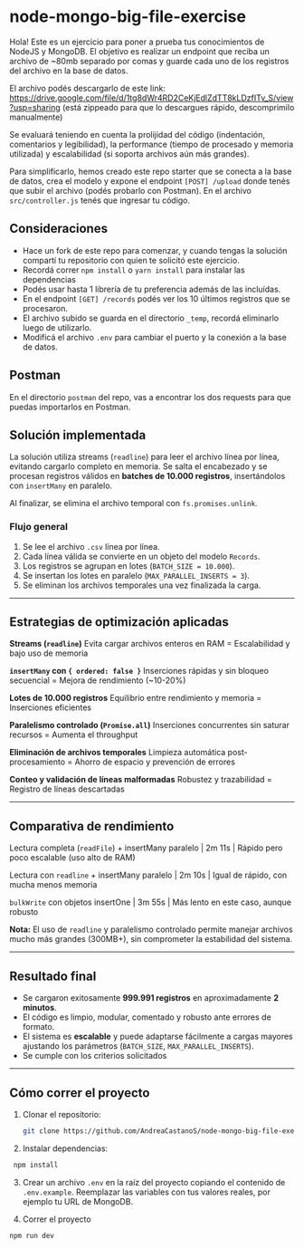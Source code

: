 # node-mongo-big-file-exercise

Hola! Este es un ejercicio para poner a prueba tus conocimientos de NodeJS y MongoDB. El objetivo es realizar un endpoint que reciba un archivo de ~80mb separado por comas y guarde cada uno de los registros del archivo en la base de datos.

El archivo podés descargarlo de este link:
https://drive.google.com/file/d/1tg8dWr4RD2CeKjEdlZdTT8kLDzfITv_S/view?usp=sharing
(está zippeado para que lo descargues rápido, descomprimilo manualmente)

Se evaluará teniendo en cuenta la prolijidad del código (indentación, comentarios y legibilidad), la performance (tiempo de procesado y memoria utilizada) y escalabilidad (si soporta archivos aún más grandes).

Para simplificarlo, hemos creado este repo starter que se conecta a la base de datos, crea el modelo y expone el endpoint `[POST] /upload` donde tenés que subir el archivo (podés probarlo con Postman). En el archivo `src/controller.js` tenés que ingresar tu código.

## Consideraciones

- Hace un fork de este repo para comenzar, y cuando tengas la solución compartí tu repositorio con quien te solicitó este ejercicio.
- Recordá correr `npm install` o `yarn install` para instalar las dependencias
- Podés usar hasta 1 librería de tu preferencia además de las incluídas.
- En el endpoint `[GET] /records` podés ver los 10 últimos registros que se procesaron.
- El archivo subido se guarda en el directorio `_temp`, recordá eliminarlo luego de utilizarlo.
- Modificá el archivo `.env` para cambiar el puerto y la conexión a la base de datos.

## Postman
En el directorio `postman` del repo, vas a encontrar los dos requests para que puedas importarlos en Postman.

## Solución implementada

La solución utiliza streams (`readline`) para leer el archivo línea por línea, evitando cargarlo completo en memoria. Se salta el encabezado y se procesan registros válidos en **batches de 10.000 registros**, insertándolos con `insertMany` en paralelo.

Al finalizar, se elimina el archivo temporal con `fs.promises.unlink`.

### Flujo general

1. Se lee el archivo `.csv` línea por línea.
2. Cada línea válida se convierte en un objeto del modelo `Records`.
3. Los registros se agrupan en lotes (`BATCH_SIZE = 10.000`).
4. Se insertan los lotes en paralelo (`MAX_PARALLEL_INSERTS = 3`).
5. Se eliminan los archivos temporales una vez finalizada la carga.

---

##  Estrategias de optimización aplicadas

 **Streams (`readline`)**  Evita cargar archivos enteros en RAM = Escalabilidad y bajo uso de memoria 
 
 **`insertMany` con `{ ordered: false }`** Inserciones rápidas y sin bloqueo secuencial =  Mejora de rendimiento (~10-20%) 
 
 **Lotes de 10.000 registros**  Equilibrio entre rendimiento y memoria = Inserciones eficientes
 
 **Paralelismo controlado (`Promise.all`)**  Inserciones concurrentes sin saturar recursos = Aumenta el throughput
 
 **Eliminación de archivos temporales**  Limpieza automática post-procesamiento = Ahorro de espacio y prevención de errores 
 
 **Conteo y validación de líneas malformadas**  Robustez y trazabilidad = Registro de líneas descartadas 

---

## Comparativa de rendimiento

 Lectura completa (`readFile`) + insertMany paralelo |  2m 11s | Rápido pero poco escalable (uso alto de RAM) 
 
 Lectura con `readline` + insertMany paralelo | 2m 10s | Igual de rápido, con mucha menos memoria 
 
 `bulkWrite` con objetos insertOne | 3m 55s | Más lento en este caso, aunque robusto 

 **Nota:** El uso de `readline` y paralelismo controlado permite manejar archivos mucho más grandes (300MB+), sin comprometer la estabilidad del sistema.

---

##  Resultado final

- Se cargaron exitosamente **999.991 registros** en aproximadamente **2 minutos**.
- El código es limpio, modular, comentado y robusto ante errores de formato.
- El sistema es **escalable** y puede adaptarse fácilmente a cargas mayores ajustando los parámetros (`BATCH_SIZE`, `MAX_PARALLEL_INSERTS`).
- Se cumple con los criterios solicitados

---

##  Cómo correr el proyecto

1. Clonar el repositorio:
   ```bash
   git clone https://github.com/AndreaCastanoS/node-mongo-big-file-exercise.git
   ```
   
 2. Instalar dependencias:
```bash
 npm install
```

3. Crear un archivo `.env` en la raíz del proyecto copiando el contenido de `.env.example`.
   Reemplazar las variables con tus valores reales, por ejemplo tu URL de MongoDB.

4. Correr el proyecto
```bash
npm run dev
```
